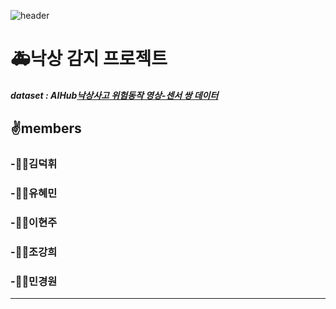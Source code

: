 ![header](https://capsule-render.vercel.app/api?type=wave&color=auto&height=300&section=header&text=Fall_pfoject%20r&fontSize=90)

# **🚑낙상 감지 프로젝트**

##### dataset : AIHub[낙상사고 위험동작 영상-센서 쌍 데이터](https://www.aihub.or.kr/aihubdata/data/view.do?currMenu=115&topMenu=100&aihubDataSe=data&dataSetSn=71641)

## ✌️members
### -🙋‍♂️김덕휘

### -🙋‍♀️유혜민

### -👩‍💻이현주

### -👨‍💻조강희

### -🧑‍💻민경원

******
